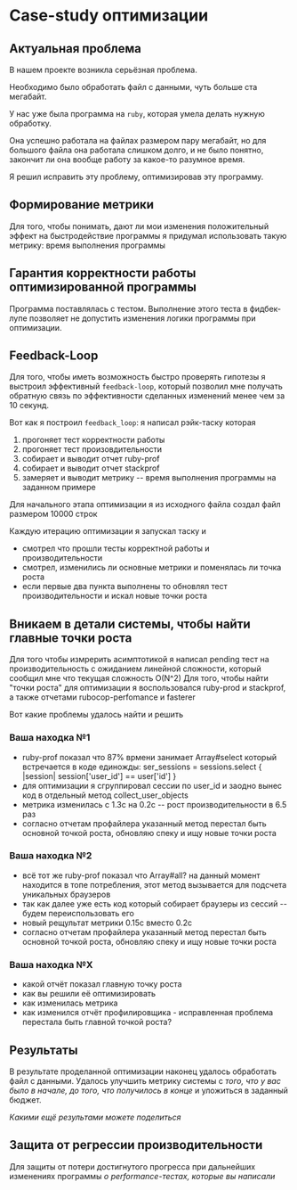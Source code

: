 # Case-study оптимизации

## Актуальная проблема
В нашем проекте возникла серьёзная проблема.

Необходимо было обработать файл с данными, чуть больше ста мегабайт.

У нас уже была программа на `ruby`, которая умела делать нужную обработку.

Она успешно работала на файлах размером пару мегабайт, но для большого файла она работала слишком долго, и не было понятно, закончит ли она вообще работу за какое-то разумное время.

Я решил исправить эту проблему, оптимизировав эту программу.

## Формирование метрики
Для того, чтобы понимать, дают ли мои изменения положительный эффект на быстродействие программы я придумал использовать такую метрику: время выполнения программы

## Гарантия корректности работы оптимизированной программы
Программа поставлялась с тестом. Выполнение этого теста в фидбек-лупе позволяет не допустить изменения логики программы при оптимизации.

## Feedback-Loop
Для того, чтобы иметь возможность быстро проверять гипотезы я выстроил эффективный `feedback-loop`, который позволил мне получать обратную связь по эффективности сделанных изменений менее чем за 10 секунд.

Вот как я построил `feedback_loop`: я написал рэйк-таску которая
1. прогоняет тест корректности работы
2. прогоняет тест произовдительности
3. собирает и выводит отчет ruby-prof
4. собирает и выводит отчет stackprof
5. замеряет и выводит метрику -- время выполнения программы на заданном примере

Для начального этапа оптимизации я из исходного файла создал файл размером 10000 строк

Каждую итерацию оптимизации я запускал таску и
- смотрел что прошли тесты корректной работы и производительности
- смотрел, изменились ли основные метрики и поменялась ли точка роста
- если первые два пункта выполнены то обновлял тест производительности и искал новые точки роста

## Вникаем в детали системы, чтобы найти главные точки роста
Для того чтобы измрерить асимптотикой я написал pending тест на производительность с ожиданием линейной сложности, который сообщил мне что текущая сложность O(N^2)
Для того, чтобы найти "точки роста" для оптимизации я воспользовался ruby-prod и stackprof, а также отчетами rubocop-perfomance и fasterer

Вот какие проблемы удалось найти и решить

### Ваша находка №1
- ruby-prof показал что 87% врмени занимает Array#select который встречается в коде единожды: ser_sessions = sessions.select { |session| session['user_id'] == user['id'] }
- для оптимизации я сгруппировал сессии по user_id и заодно вынес код в отдельный метод collect_user_objects 
- метрика изменилась c 1.3с на 0.2с -- рост производительности в 6.5 раз
- согласно отчетам профайлера указанный метод перестал быть основной точкой роста, обновляю спеку и ищу новые точки роста

### Ваша находка №2
- всё тот же ruby-prof показал что Array#all? на данный момент находится в топе потребления, этот метод вызывается для подсчета уникальных браузеров
- так как далее уже есть код который собирает браузеры из сессий -- будем переиспользовать его
- новый рещультат метрики 0.15с вместо 0.2с
- согласно отчетам профайлера указанный метод перестал быть основной точкой роста, обновляю спеку и ищу новые точки роста

### Ваша находка №X
- какой отчёт показал главную точку роста
- как вы решили её оптимизировать
- как изменилась метрика
- как изменился отчёт профилировщика - исправленная проблема перестала быть главной точкой роста?

## Результаты
В результате проделанной оптимизации наконец удалось обработать файл с данными.
Удалось улучшить метрику системы с *того, что у вас было в начале, до того, что получилось в конце* и уложиться в заданный бюджет.

*Какими ещё результами можете поделиться*

## Защита от регрессии производительности
Для защиты от потери достигнутого прогресса при дальнейших изменениях программы *о performance-тестах, которые вы написали*


